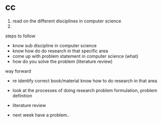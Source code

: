 # cc
1. read on the different disciplines in computer science
2. 



steps to follow
- know sub discipline in computer science
- know how do do research in that specific area
- come up with problem statement in computer science (what)
- how do you solve the problem (literature review)



way forward
 - re identify correct book/material
 know how to do research in that area
 - look at the processes of doing research
 problem formulation, problem definition
 - literature review
 
 - next week have a problem..
 
